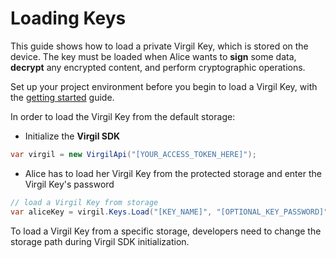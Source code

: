 # Loading Keys

This guide shows how to load a private Virgil Key, which is stored on the device. The key must be loaded when Alice wants to **sign** some data, **decrypt** any encrypted content, and perform cryptographic operations.

Set up your project environment before you begin to load a Virgil Key, with the [getting started](/docs/guides/configuration/client-configuration.md) guide.

In order to load the Virgil Key from the default storage:

- Initialize the **Virgil SDK**

```cs
var virgil = new VirgilApi("[YOUR_ACCESS_TOKEN_HERE]");
```

- Alice has to load her Virgil Key from the protected storage and enter the Virgil Key's password

```cs
// load a Virgil Key from storage
var aliceKey = virgil.Keys.Load("[KEY_NAME]", "[OPTIONAL_KEY_PASSWORD]");
```

To load a Virgil Key from a specific storage, developers need to change the storage path during Virgil SDK initialization.
